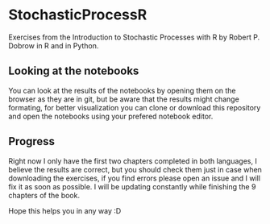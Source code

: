 # StochasticProcessR
Exercises from the Introduction to Stochastic Processes with R by Robert P. Dobrow in R and in Python.

## Looking at the notebooks
You can look at the results of the notebooks by opening them on the browser as they are in git, but be aware that the results might change formating, for better visualization you can clone or download this repository and open the notebooks using your prefered notebook editor. 

## Progress
Right now I only have the first two chapters completed in both languages, I believe the results are correct, but you should check them just in case when downloading the exercises, if you find errors please open an issue and I will fix it as soon as possible. I will be updating constantly while finishing the 9 chapters of the book. 

Hope this helps you in any way :D 

